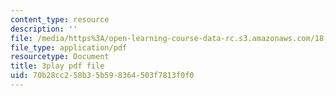 ```yaml
---
content_type: resource
description: ''
file: /media/https%3A/open-learning-course-data-rc.s3.amazonaws.com/18-085-computational-science-and-engineering-i-fall-2008/70b28cc258b35b598364503f7813f0f0_hYaOtW4XY4.pdf
file_type: application/pdf
resourcetype: Document
title: 3play pdf file
uid: 70b28cc2-58b3-5b59-8364-503f7813f0f0
---
```

